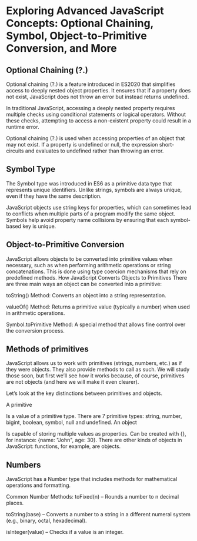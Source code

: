 # Exploring Advanced JavaScript Concepts: Optional Chaining, Symbol, Object-to-Primitive Conversion, and More
## Optional Chaining (?.)
Optional chaining (?.) is a feature introduced in ES2020 that simplifies access to deeply nested object properties. It ensures that if a property does not exist, JavaScript does not throw an error but instead returns undefined.

In traditional JavaScript, accessing a deeply nested property requires multiple checks using conditional statements or logical operators. Without these checks, attempting to access a non-existent property could result in a runtime error.

Optional chaining (?.) is used when accessing properties of an object that may not exist. If a property is undefined or null, the expression short-circuits and evaluates to undefined rather than throwing an error.

## Symbol Type
The Symbol type was introduced in ES6 as a primitive data type that represents unique identifiers. Unlike strings, symbols are always unique, even if they have the same description.

JavaScript objects use string keys for properties, which can sometimes lead to conflicts when multiple parts of a program modify the same object. Symbols help avoid property name collisions by ensuring that each symbol-based key is unique.

## Object-to-Primitive Conversion
JavaScript allows objects to be converted into primitive values when necessary, such as when performing arithmetic operations or string concatenations. This is done using type coercion mechanisms that rely on predefined methods.
How JavaScript Converts Objects to Primitives
There are three main ways an object can be converted into a primitive:

toString() Method: Converts an object into a string representation.

valueOf() Method: Returns a primitive value (typically a number) when used in arithmetic operations.

Symbol.toPrimitive Method: A special method that allows fine control over the conversion process.

## Methods of primitives
JavaScript allows us to work with primitives (strings, numbers, etc.) as if they were objects. They also provide methods to call as such. We will study those soon, but first we’ll see how it works because, of course, primitives are not objects (and here we will make it even clearer).

Let’s look at the key distinctions between primitives and objects.

A primitive

Is a value of a primitive type.
There are 7 primitive types: string, number, bigint, boolean, symbol, null and undefined.
An object

Is capable of storing multiple values as properties.
Can be created with {}, for instance: {name: "John", age: 30}. There are other kinds of objects in JavaScript: functions, for example, are objects.

## Numbers
JavaScript has a Number type that includes methods for mathematical operations and formatting.

Common Number Methods:
toFixed(n) – Rounds a number to n decimal places.

toString(base) – Converts a number to a string in a different numeral system (e.g., binary, octal, hexadecimal).

isInteger(value) – Checks if a value is an integer.




